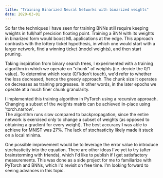 ```yaml
---
title: "Training Binarized Neural Networks with binarized weights"
date: 2020-03-01
---
```


So far the techniques I have seen for training BNNs still require keeping weights in full/half precision floating point.
Training a BNN with its weights in binarized form would boost ML applications at the edge.
This approach contrasts with the lottery ticket hypothesis, in which one would start with a larger network, find a winning ticket (model weights), and then start pruning.

Taking inspiration from binary search trees, I experimented with a training algorithm in which we operate on "chunk" of weights (i.e. decide the 0/1 value).
To determine which route (0/1/don't touch), we'd refer to whether the loss decreased, hence the greedy approach. 
The chunk size it operates on decreases as training progresses. In other words, in the later epochs we operate at a much finer chunk granularity. 

I implemented this training algorithm in PyTorch using a recursive approach. Changing a subset of the weights matrix can be achieved in-place using 'torch.narrow'.  
The algorithm runs slow compared to backpropagation, since the entire network is exercised only to change a subset of weights (as opposed to obtaining a gradient for every weight).
The best accuracy I was able to achieve for MNIST was 27%. The lack of stochasticity likely made it stuck on a local minima.

One possible improvement would be to leverage the error value to introduce stochasticity into the equation.
There are other ideas I've yet to try (after brainstorming with friends), which I'd like to publish if I get satisfactory measurements.
This was done as a side project for me to familiarize with PyTorch and BNNs, which I'd revisit on free time.
I'm looking forward to seeing advances in this topic. 
